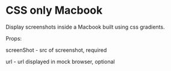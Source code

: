 # CSS only Macbook

Display screenshots inside a Macbook built using css gradients.

Props:

screenShot - src of screenshot, required

url - url displayed in mock browser, optional
